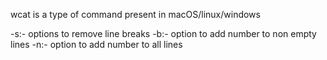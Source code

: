wcat is a type of command present in macOS/linux/windows

-s:- options to remove line breaks
-b:- option to add number to non empty lines
-n:- option to add number to all lines